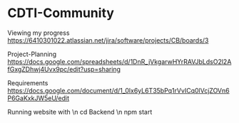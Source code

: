 # CDTI-Community

Viewing my progress
https://6410301022.atlassian.net/jira/software/projects/CB/boards/3

Project-Planning
https://docs.google.com/spreadsheets/d/1DnR_jVkgarwHYrRAVJbLdsO2l2AfGxgZDhwj4Uvx9pc/edit?usp=sharing

Requirements
https://docs.google.com/document/d/1_0lx6yL6T35bPq1rVvICq0lVcjZOVn6P6GaKxkJW5eU/edit

Running website with
\n
cd Backend
\n
npm start

